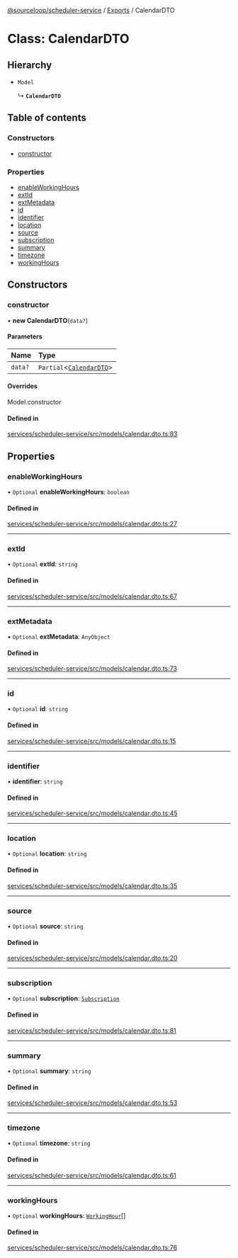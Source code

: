 [@sourceloop/scheduler-service](../README.md) / [Exports](../modules.md) / CalendarDTO

# Class: CalendarDTO

## Hierarchy

- `Model`

  ↳ **`CalendarDTO`**

## Table of contents

### Constructors

- [constructor](CalendarDTO.md#constructor)

### Properties

- [enableWorkingHours](CalendarDTO.md#enableworkinghours)
- [extId](CalendarDTO.md#extid)
- [extMetadata](CalendarDTO.md#extmetadata)
- [id](CalendarDTO.md#id)
- [identifier](CalendarDTO.md#identifier)
- [location](CalendarDTO.md#location)
- [source](CalendarDTO.md#source)
- [subscription](CalendarDTO.md#subscription)
- [summary](CalendarDTO.md#summary)
- [timezone](CalendarDTO.md#timezone)
- [workingHours](CalendarDTO.md#workinghours)

## Constructors

### constructor

• **new CalendarDTO**(`data?`)

#### Parameters

| Name | Type |
| :------ | :------ |
| `data?` | `Partial`<[`CalendarDTO`](CalendarDTO.md)\> |

#### Overrides

Model.constructor

#### Defined in

[services/scheduler-service/src/models/calendar.dto.ts:83](https://github.com/sourcefuse/loopback4-microservice-catalog/blob/6c16af104/services/scheduler-service/src/models/calendar.dto.ts#L83)

## Properties

### enableWorkingHours

• `Optional` **enableWorkingHours**: `boolean`

#### Defined in

[services/scheduler-service/src/models/calendar.dto.ts:27](https://github.com/sourcefuse/loopback4-microservice-catalog/blob/6c16af104/services/scheduler-service/src/models/calendar.dto.ts#L27)

___

### extId

• `Optional` **extId**: `string`

#### Defined in

[services/scheduler-service/src/models/calendar.dto.ts:67](https://github.com/sourcefuse/loopback4-microservice-catalog/blob/6c16af104/services/scheduler-service/src/models/calendar.dto.ts#L67)

___

### extMetadata

• `Optional` **extMetadata**: `AnyObject`

#### Defined in

[services/scheduler-service/src/models/calendar.dto.ts:73](https://github.com/sourcefuse/loopback4-microservice-catalog/blob/6c16af104/services/scheduler-service/src/models/calendar.dto.ts#L73)

___

### id

• `Optional` **id**: `string`

#### Defined in

[services/scheduler-service/src/models/calendar.dto.ts:15](https://github.com/sourcefuse/loopback4-microservice-catalog/blob/6c16af104/services/scheduler-service/src/models/calendar.dto.ts#L15)

___

### identifier

• **identifier**: `string`

#### Defined in

[services/scheduler-service/src/models/calendar.dto.ts:45](https://github.com/sourcefuse/loopback4-microservice-catalog/blob/6c16af104/services/scheduler-service/src/models/calendar.dto.ts#L45)

___

### location

• `Optional` **location**: `string`

#### Defined in

[services/scheduler-service/src/models/calendar.dto.ts:35](https://github.com/sourcefuse/loopback4-microservice-catalog/blob/6c16af104/services/scheduler-service/src/models/calendar.dto.ts#L35)

___

### source

• `Optional` **source**: `string`

#### Defined in

[services/scheduler-service/src/models/calendar.dto.ts:20](https://github.com/sourcefuse/loopback4-microservice-catalog/blob/6c16af104/services/scheduler-service/src/models/calendar.dto.ts#L20)

___

### subscription

• `Optional` **subscription**: [`Subscription`](Subscription.md)

#### Defined in

[services/scheduler-service/src/models/calendar.dto.ts:81](https://github.com/sourcefuse/loopback4-microservice-catalog/blob/6c16af104/services/scheduler-service/src/models/calendar.dto.ts#L81)

___

### summary

• `Optional` **summary**: `string`

#### Defined in

[services/scheduler-service/src/models/calendar.dto.ts:53](https://github.com/sourcefuse/loopback4-microservice-catalog/blob/6c16af104/services/scheduler-service/src/models/calendar.dto.ts#L53)

___

### timezone

• `Optional` **timezone**: `string`

#### Defined in

[services/scheduler-service/src/models/calendar.dto.ts:61](https://github.com/sourcefuse/loopback4-microservice-catalog/blob/6c16af104/services/scheduler-service/src/models/calendar.dto.ts#L61)

___

### workingHours

• `Optional` **workingHours**: [`WorkingHour`](WorkingHour.md)[]

#### Defined in

[services/scheduler-service/src/models/calendar.dto.ts:76](https://github.com/sourcefuse/loopback4-microservice-catalog/blob/6c16af104/services/scheduler-service/src/models/calendar.dto.ts#L76)

